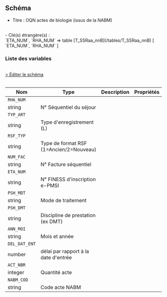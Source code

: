 ## Schéma

- Titre : OQN actes de biologie (issus de la NABM)
<br />
- Clé(s) étrangère(s) : <br />
`ETA_NUM`, `RHA_NUM` => table [T_SSRaa_nnB](/tables/T_SSRaa_nnB) [ `ETA_NUM`, `RHA_NUM` ]<br />

### Liste des variables
<br />
<div>
    <a href="https://gitlab.com/healthdatahub/schema-snds/edit/master/schemas/PMSI/PMSI%20SSR/T_SSRaa_nnFL.json"  
    arget="_blank" rel="noopener noreferrer">> Éditer le schéma</a>
    <OutboundLink />
</div>
<br />

Nom|Type|Description|Propriétés
-|-|-|-
`RHA_NUM`|
string|N° Séquentiel du séjour||
`TYP_ART`|
string|Type d&#x27;enregistrement (L)||
`RSF_TYP`|
string|Type de format RSF (1&#x3D;Ancien/2&#x3D;Nouveau)||
`NUM_FAC`|
string|N° Facture séquentiel||
`ETA_NUM`|
string|N° FINESS d&#x27;inscription e-PMSI||
`PSH_MDT`|
string|Mode de traitement||
`PSH_DMT`|
string|Discipline de prestation (ex DMT)||
`ANN_MOI`|
string|Mois et année||
`DEL_DAT_ENT`|
number|délai par rapport à la date d&#x27;entrée||
`ACT_NBR`|
integer|Quantité acte||
`NABM_COD`|
string|Code acte NABM||

